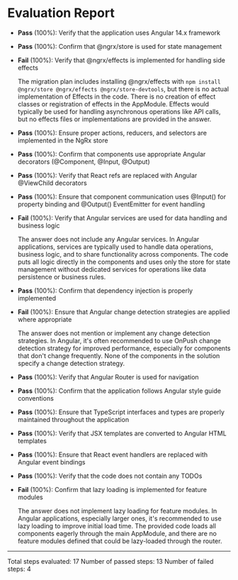 # Evaluation Report

- **Pass** (100%): Verify that the application uses Angular 14.x framework
- **Pass** (100%): Confirm that @ngrx/store is used for state management
- **Fail** (100%): Verify that @ngrx/effects is implemented for handling side effects
  
  The migration plan includes installing @ngrx/effects with `npm install @ngrx/store @ngrx/effects @ngrx/store-devtools`, but there is no actual implementation of Effects in the code. There is no creation of effect classes or registration of effects in the AppModule. Effects would typically be used for handling asynchronous operations like API calls, but no effects files or implementations are provided in the answer.

- **Pass** (100%): Ensure proper actions, reducers, and selectors are implemented in the NgRx store
- **Pass** (100%): Confirm that components use appropriate Angular decorators (@Component, @Input, @Output)
- **Pass** (100%): Verify that React refs are replaced with Angular @ViewChild decorators
- **Pass** (100%): Ensure that component communication uses @Input() for property binding and @Output() EventEmitter for event handling
- **Fail** (100%): Verify that Angular services are used for data handling and business logic
  
  The answer does not include any Angular services. In Angular applications, services are typically used to handle data operations, business logic, and to share functionality across components. The code puts all logic directly in the components and uses only the store for state management without dedicated services for operations like data persistence or business rules.

- **Pass** (100%): Confirm that dependency injection is properly implemented
- **Fail** (100%): Ensure that Angular change detection strategies are applied where appropriate
  
  The answer does not mention or implement any change detection strategies. In Angular, it's often recommended to use OnPush change detection strategy for improved performance, especially for components that don't change frequently. None of the components in the solution specify a change detection strategy.

- **Pass** (100%): Verify that Angular Router is used for navigation
- **Pass** (100%): Confirm that the application follows Angular style guide conventions
- **Pass** (100%): Ensure that TypeScript interfaces and types are properly maintained throughout the application
- **Pass** (100%): Verify that JSX templates are converted to Angular HTML templates
- **Pass** (100%): Ensure that React event handlers are replaced with Angular event bindings
- **Pass** (100%): Verify that the code does not contain any TODOs
- **Fail** (100%): Confirm that lazy loading is implemented for feature modules
  
  The answer does not implement lazy loading for feature modules. In Angular applications, especially larger ones, it's recommended to use lazy loading to improve initial load time. The provided code loads all components eagerly through the main AppModule, and there are no feature modules defined that could be lazy-loaded through the router.

---

Total steps evaluated: 17
Number of passed steps: 13
Number of failed steps: 4